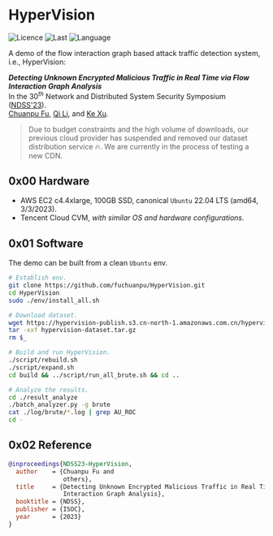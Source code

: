 # HyperVision
![Licence](https://img.shields.io/github/license/fuchuanpu/HyperVision)
![Last](https://img.shields.io/github/last-commit/fuchuanpu/HyperVision)
![Language](https://img.shields.io/github/languages/count/fuchuanpu/HyperVision)

A demo of the flow interaction graph based attack traffic detection system, i.e., HyperVision:

___Detecting Unknown Encrypted Malicious Traffic in Real Time via Flow Interaction Graph Analysis___  
In the $30^{th}$ Network and Distributed System Security Symposium ([NDSS'23](https://www.ndss-symposium.org/ndss-paper/detecting-unknown-encrypted-malicious-traffic-in-real-time-via-flow-interaction-graph-analysis/)).  
[Chuanpu Fu](https://www.fuchuanpu.cn), [Qi Li](https://sites.google.com/site/qili2012), and [Ke Xu](http://www.thucsnet.org/xuke.html).  


> Due to budget constraints and the high volume of downloads, our previous cloud provider has suspended and removed our dataset distribution service 🔥.
> We are currently in the process of testing a new CDN. 


## __0x00__ Hardware
- AWS EC2 c4.4xlarge, 100GB SSD, canonical `Ubuntu` 22.04 LTS (amd64, 3/3/2023).
- Tencent Cloud CVM, _with similar OS and hardware configurations_.

## __0x01__ Software
The demo can be built from a clean `Ubuntu` env.

```bash
# Establish env.
git clone https://github.com/fuchuanpu/HyperVision.git
cd HyperVision
sudo ./env/install_all.sh

# Download dataset.
wget https://hypervision-publish.s3.cn-north-1.amazonaws.com.cn/hypervision-dataset.tar.gz
tar -xxf hypervision-dataset.tar.gz
rm $_

# Build and run HyperVision.
./script/rebuild.sh
./script/expand.sh
cd build && ../script/run_all_brute.sh && cd ..

# Analyze the results.
cd ./result_analyze
./batch_analyzer.py -g brute
cat ./log/brute/*.log | grep AU_ROC
cd -
```

## __0x02__ Reference
``` bibtex
@inproceedings{NDSS23-HyperVision,
  author    = {Chuanpu Fu and
               others},
  title     = {Detecting Unknown Encrypted Malicious Traffic in Real Time via Flow 
               Interaction Graph Analysis},
  booktitle = {NDSS},
  publisher = {ISOC},
  year      = {2023}
}
```
